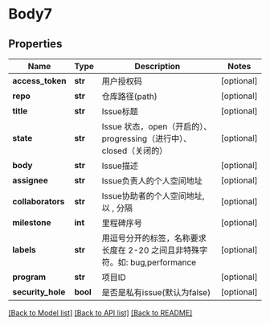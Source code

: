 # Body7

## Properties
Name | Type | Description | Notes
------------ | ------------- | ------------- | -------------
**access_token** | **str** | 用户授权码 | [optional] 
**repo** | **str** | 仓库路径(path) | [optional] 
**title** | **str** | Issue标题 | [optional] 
**state** | **str** | Issue 状态，open（开启的）、progressing（进行中）、closed（关闭的） | [optional] 
**body** | **str** | Issue描述 | [optional] 
**assignee** | **str** | Issue负责人的个人空间地址 | [optional] 
**collaborators** | **str** | Issue协助者的个人空间地址, 以 , 分隔 | [optional] 
**milestone** | **int** | 里程碑序号 | [optional] 
**labels** | **str** | 用逗号分开的标签，名称要求长度在 2-20 之间且非特殊字符。如: bug,performance | [optional] 
**program** | **str** | 项目ID | [optional] 
**security_hole** | **bool** | 是否是私有issue(默认为false) | [optional] 

[[Back to Model list]](../README.md#documentation-for-models) [[Back to API list]](../README.md#documentation-for-api-endpoints) [[Back to README]](../README.md)


